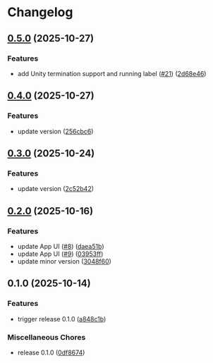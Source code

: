 # Changelog

## [0.5.0](https://github.com/hatayama/UnityHubCli/compare/unity-hub-cli-v0.4.0...unity-hub-cli-v0.5.0) (2025-10-27)


### Features

* add Unity termination support and running label ([#21](https://github.com/hatayama/UnityHubCli/issues/21)) ([2d68e46](https://github.com/hatayama/UnityHubCli/commit/2d68e46bc0175cdea0f354b938aaca3c08201b97))

## [0.4.0](https://github.com/hatayama/UnityHubCli/compare/unity-hub-cli-v0.3.0...unity-hub-cli-v0.4.0) (2025-10-27)


### Features

* update version ([256cbc6](https://github.com/hatayama/UnityHubCli/commit/256cbc669bd81e864ac2901cb92681e6cad0fe21))

## [0.3.0](https://github.com/hatayama/UnityHubCli/compare/unity-hub-cli-v0.2.0...unity-hub-cli-v0.3.0) (2025-10-24)


### Features

* update version ([2c52b42](https://github.com/hatayama/UnityHubCli/commit/2c52b425e69a42856e42159fa85187e28b6b4f67))

## [0.2.0](https://github.com/hatayama/UnityHubCli/compare/unity-hub-cli-v0.1.0...unity-hub-cli-v0.2.0) (2025-10-16)


### Features

* update App UI ([#8](https://github.com/hatayama/UnityHubCli/issues/8)) ([daea51b](https://github.com/hatayama/UnityHubCli/commit/daea51b808c1f5c4e14092710898c40f6087823b))
* update App UI ([#9](https://github.com/hatayama/UnityHubCli/issues/9)) ([03953ff](https://github.com/hatayama/UnityHubCli/commit/03953ffe4b5b15efcf9e8ce565694339adc40f29))
* update minor version ([3048f60](https://github.com/hatayama/UnityHubCli/commit/3048f6052b26ea2f7ca05acc2344e899704211ce))

## 0.1.0 (2025-10-14)


### Features

* trigger release 0.1.0 ([a848c1b](https://github.com/hatayama/UnityHubCli/commit/a848c1beee761965b8d4389bd15063b6f89d4861))


### Miscellaneous Chores

* release 0.1.0 ([0df8674](https://github.com/hatayama/UnityHubCli/commit/0df867444cad2356f5777c7efd5aaf1a16da21e3))
